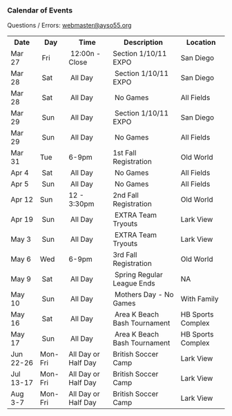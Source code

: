<!--
## Events Schedule

### Picture Information and Schedules

[Fall 2014 Picture Schedule](/docs/Fall2014/R55-Picture-Schedule_v3.pdf)

[Fall 2014 Picnic Volunteer Schedule](/docs/Fall2014/2014-Picnic-Volunteer-Schedule-20140930.pdf)
-->

### Calendar of Events

Questions / Errors: webmaster@ayso55.org

<table>

<tr><th>Date</th>  <th>Day</th><th>Time</th><th>Description</th><th>Location</th></tr>
<tr><td>Mar 27</td><td> Fri</td><td> 12:00n - Close</td><td>Section 1/10/11 EXPO</td><td>San Diego</td></tr>
<tr><td>Mar 28</td><td> Sat</td><td> All Day</td><td> Section 1/10/11 EXPO</td><td>San Diego</td></tr>
<tr><td>Mar 28</td><td> Sat</td><td> All Day</td><td> No Games</td><td>All Fields</td></tr>
<tr><td>Mar 29</td><td> Sun</td><td> All Day</td><td> Section 1/10/11 EXPO</td><td>San Diego</td></tr>
<tr><td>Mar 29</td><td> Sun</td><td> All Day</td><td> No Games</td><td>All Fields</td></tr>
<tr><td>Mar 31</td><td>Tue</td><td>6-9pm</td>    <td>1st Fall Registration</td><td>Old World</td></tr>
<tr><td>Apr 4</td><td> Sat</td><td> All Day</td><td> No Games</td><td>All Fields</td></tr>
<tr><td>Apr 5</td><td> Sun</td><td> All Day</td><td> No Games</td><td>All Fields</td></tr>
<tr><td>Apr 12</td><td>Sun</td><td>12 - 3:30pm</td><td>2nd Fall Registration</td><td>Old World</td></tr>
<tr><td>Apr 19</td><td> Sun</td><td> All Day</td><td> EXTRA Team Tryouts</td><td>Lark View</td></tr>
<tr><td>May 3</td><td> Sun</td><td> All Day</td><td> EXTRA Team Tryouts</td><td>Lark View</td></tr>
<tr><td>May 6</td><td>Wed</td><td>6-9pm</td><td>3rd Fall Registration</td><td>Old World</td></tr>
<tr><td>May 9</td><td> Sat</td><td> All Day</td><td> Spring Regular League Ends</td><td>NA</td></tr>
<tr><td>May 10</td><td> Sun</td><td> All Day</td><td> Mothers Day - No Games</td><td>With Family</td></tr>
<tr><td>May 16</td><td> Sat</td><td> All Day</td><td> Area K Beach Bash Tournament</td><td>HB Sports Complex</td></tr>
<tr><td>May 17</td><td> Sun</td><td> All Day</td><td> Area K Beach Bash Tournament</td><td>HB Sports Complex</td></tr>
<tr><td>Jun 22-26</td><td>Mon-Fri</td><td>All Day or Half Day</td><td>British Soccer Camp</td><td>Lark View</td></tr>
<tr><td>Jul 13-17</td><td>Mon-Fri</td><td>All Day or Half Day</td><td>British Soccer Camp</td><td>Lark View</td></tr>
<tr><td>Aug 3-7</td><td>Mon-Fri</td><td>All Day or Half Day</td><td>British Soccer Camp</td><td>Lark View</td></tr>

</table>

<!--
### The Region 55 calendar

<iframe id="1932872930" src="https://www.google.com/calendar/embed?src=en.usa%23holiday@group.v.calendar.google.com&amp;color=%23668CD9&amp;src=ayso55.org_9lmdvtob124k7qtv966u2u0i6c@group.calendar.google.com&amp;color=%23D96666&amp;mode=MONTH&amp;ctz=America/Los_Angeles&amp;showTitle=1&amp;showNav=1&amp;showDate=1&amp;showTabs=1&amp;showCalendars=0&amp;hl=en" title="Region 55 Main Calendar" width="650" height="600" frameborder="0" scrolling="no"></iframe>
-->